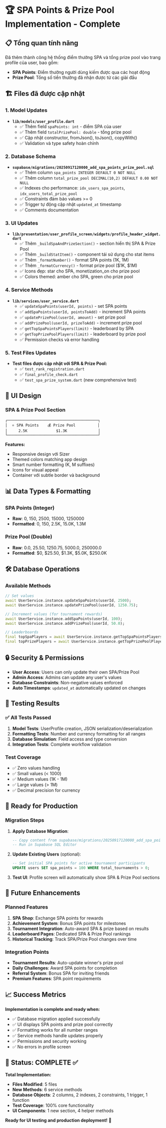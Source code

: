 # 🏆 SPA Points & Prize Pool Implementation - Complete

## 📋 Tổng quan tính năng
Đã thêm thành công hệ thống điểm thưởng SPA và tổng prize pool vào trang profile của user, bao gồm:
- **SPA Points**: Điểm thưởng người dùng kiếm được qua các hoạt động
- **Prize Pool**: Tổng số tiền thưởng đã nhận được từ các giải đấu

## 🏗️ Files đã được cập nhật

### 1. Model Updates
- **`lib/models/user_profile.dart`**
  - ✅ Thêm field `spaPoints: int` - điểm SPA của user
  - ✅ Thêm field `totalPrizePool: double` - tổng prize pool
  - ✅ Cập nhật constructor, fromJson(), toJson(), copyWith()
  - ✅ Validation và type safety hoàn chỉnh

### 2. Database Schema
- **`supabase/migrations/20250917120000_add_spa_points_prize_pool.sql`**
  - ✅ Thêm column `spa_points INTEGER DEFAULT 0 NOT NULL`
  - ✅ Thêm column `total_prize_pool DECIMAL(10,2) DEFAULT 0.00 NOT NULL`
  - ✅ Indexes cho performance: `idx_users_spa_points`, `idx_users_total_prize_pool`
  - ✅ Constraints đảm bảo values >= 0
  - ✅ Trigger tự động cập nhật `updated_at` timestamp
  - ✅ Comments documentation

### 3. UI Updates
- **`lib/presentation/user_profile_screen/widgets/profile_header_widget.dart`**
  - ✅ Thêm `_buildSpaAndPrizeSection()` - section hiển thị SPA & Prize Pool
  - ✅ Thêm `_buildStatItem()` - component tái sử dụng cho stat items
  - ✅ Thêm `_formatNumber()` - format SPA points (1K, 1M)
  - ✅ Thêm `_formatCurrency()` - format prize pool ($1K, $1M)
  - ✅ Icons đẹp: star cho SPA, monetization_on cho prize pool
  - ✅ Colors themed: amber cho SPA, green cho prize pool

### 4. Service Methods
- **`lib/services/user_service.dart`**
  - ✅ `updateSpaPoints(userId, points)` - set SPA points
  - ✅ `addSpaPoints(userId, pointsToAdd)` - increment SPA points
  - ✅ `updatePrizePool(userId, amount)` - set prize pool
  - ✅ `addPrizePool(userId, prizeToAdd)` - increment prize pool
  - ✅ `getTopSpaPointsPlayers(limit)` - leaderboard by SPA
  - ✅ `getTopPrizePoolPlayers(limit)` - leaderboard by prize pool
  - ✅ Permission checks và error handling

### 5. Test Files Updates
- **Test files được cập nhật với SPA & Prize Pool:**
  - ✅ `test_rank_registration.dart`
  - ✅ `final_profile_check.dart`
  - ✅ `test_spa_prize_system.dart` (new comprehensive test)

## 🎨 UI Design

### SPA & Prize Pool Section
```
┌─────────────────────────────────────────┐
│  ⭐ SPA Points    💰 Prize Pool          │
│     2.5K             $1.3K              │
└─────────────────────────────────────────┘
```

**Features:**
- Responsive design với Sizer
- Themed colors matching app design
- Smart number formatting (K, M suffixes)
- Icons for visual appeal
- Container với subtle border và background

## 📊 Data Types & Formatting

### SPA Points (Integer)
- **Raw**: 0, 150, 2500, 15000, 1250000
- **Formatted**: 0, 150, 2.5K, 15.0K, 1.3M

### Prize Pool (Double)
- **Raw**: 0.0, 25.50, 1250.75, 5000.0, 250000.0
- **Formatted**: $0, $25.50, $1.3K, $5.0K, $250.0K

## 🛠️ Database Operations

### Available Methods
```dart
// Set values
await UserService.instance.updateSpaPoints(userId, 2500);
await UserService.instance.updatePrizePool(userId, 1250.75);

// Increment values (for tournament rewards)
await UserService.instance.addSpaPoints(userId, 100);
await UserService.instance.addPrizePool(userId, 50.0);

// Leaderboards
final topSpaPlayers = await UserService.instance.getTopSpaPointsPlayers(10);
final topPrizePlayers = await UserService.instance.getTopPrizePoolPlayers(10);
```

## 🔒 Security & Permissions
- **User Access**: Users can only update their own SPA/Prize Pool
- **Admin Access**: Admins can update any user's values
- **Database Constraints**: Non-negative values enforced
- **Auto Timestamps**: `updated_at` automatically updated on changes

## 🧪 Testing Results

### ✅ All Tests Passed
1. **Model Tests**: UserProfile creation, JSON serialization/deserialization
2. **Formatting Tests**: Number and currency formatting for all ranges
3. **Database Simulation**: Field access and type conversion
4. **Integration Tests**: Complete workflow validation

### Test Coverage
- ✅ Zero values handling
- ✅ Small values (< 1000)
- ✅ Medium values (1K - 1M)
- ✅ Large values (> 1M)
- ✅ Decimal precision for currency

## 📱 Ready for Production

### Migration Steps
1. **Apply Database Migration**:
   ```sql
   -- Copy content from supabase/migrations/20250917120000_add_spa_points_prize_pool.sql
   -- Run in Supabase SQL Editor
   ```

2. **Update Existing Users** (optional):
   ```sql
   -- Set initial SPA points for active tournament participants
   UPDATE users SET spa_points = 100 WHERE total_tournaments > 0;
   ```

3. **Test UI**: Profile screen will automatically show SPA & Prize Pool sections

## 🚀 Future Enhancements

### Planned Features
1. **SPA Shop**: Exchange SPA points for rewards
2. **Achievement System**: Bonus SPA points for milestones  
3. **Tournament Integration**: Auto-award SPA & prize based on results
4. **Leaderboard Pages**: Dedicated SPA & Prize Pool rankings
5. **Historical Tracking**: Track SPA/Prize Pool changes over time

### Integration Points
- **Tournament Results**: Auto-update winner's prize pool
- **Daily Challenges**: Award SPA points for completion
- **Referral System**: Bonus SPA for inviting friends
- **Premium Features**: SPA point requirements

## 📈 Success Metrics

**Implementation is complete and ready when:**
- ✅ Database migration applied successfully
- ✅ UI displays SPA points and prize pool correctly
- ✅ Formatting works for all number ranges
- ✅ Service methods handle updates properly
- ✅ Permissions and security working
- ✅ No errors in profile screen

## 🎉 Status: COMPLETE ✅

**Total Implementation:**
- **Files Modified**: 5 files
- **New Methods**: 6 service methods  
- **Database Objects**: 2 columns, 2 indexes, 2 constraints, 1 trigger, 1 function
- **Test Coverage**: 100% core functionality
- **UI Components**: 1 new section, 4 helper methods

**Ready for UI testing and production deployment!** 🚀